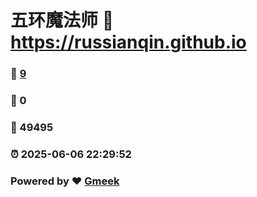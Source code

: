 # 五环魔法师 :link: https://russianqin.github.io 
### :page_facing_up: [9](https://russianqin.github.io/tag.html) 
### :speech_balloon: 0 
### :hibiscus: 49495 
### :alarm_clock: 2025-06-06 22:29:52 
### Powered by :heart: [Gmeek](https://github.com/Meekdai/Gmeek)
